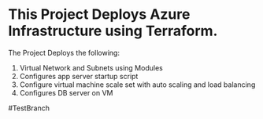 # This Project Deploys Azure Infrastructure using Terraform. 

The Project Deploys the following:
1. Virtual Network and Subnets using Modules
2. Configures app server startup script
3. Configure virtual machine scale set with auto scaling and load balancing
4. Configures DB server on VM

#TestBranch
